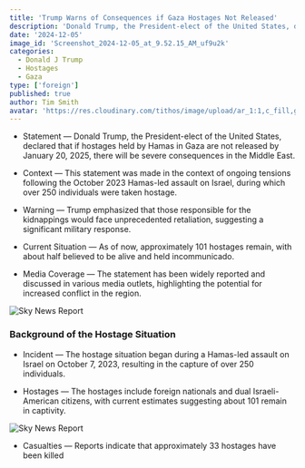 ```yaml
---
title: 'Trump Warns of Consequences if Gaza Hostages Not Released'
description: 'Donald Trump, the President-elect of the United States, declared that if hostages held by Hamas in Gaza are not released by January 20, 2025, there will be severe consequences in the Middle East.'
date: '2024-12-05'
image_id: 'Screenshot_2024-12-05_at_9.52.15_AM_uf9u2k'
categories:
  - Donald J Trump
  - Hostages
  - Gaza
type: ['foreign']
published: true
author: Tim Smith
avatar: 'https://res.cloudinary.com/tithos/image/upload/ar_1:1,c_fill,g_auto,q_auto:eco,r_max,w_100/v1703907649/me_f8wxaa.avif'
---
```


<script>
  import { Image } from '../lib';
  import { CldImage } from 'svelte-cloudinary';
</script>

<CldImage
  width='100%'
  src='Screenshot_2024-12-05_at_9.52.15_AM_uf9u2k'
  alt='Trump Warns of Consequences if Gaza Hostages Not Released'
  aspect-ratio='16:9'
/>

- Statement — Donald Trump, the President-elect of the United States, declared that if hostages held by Hamas in Gaza are not released by January 20, 2025, there will be severe consequences in the Middle East.

- Context — This statement was made in the context of ongoing tensions following the October 2023 Hamas-led assault on Israel, during which over 250 individuals were taken hostage.

- Warning — Trump emphasized that those responsible for the kidnappings would face unprecedented retaliation, suggesting a significant military response.

- Current Situation — As of now, approximately 101 hostages remain, with about half believed to be alive and held incommunicado.

- Media Coverage — The statement has been widely reported and discussed in various media outlets, highlighting the potential for increased conflict in the region.

<Image
  src='https://res.cloudinary.com/tithos/image/upload/c_scale,q_auto:eco,w_1200/v1733421628/Screenshot_2024-12-05_at_9.48.18_AM_dnmdl7.avif'
  alt='Sky News Report'
/>

### Background of the Hostage Situation

- Incident — The hostage situation began during a Hamas-led assault on Israel on October 7, 2023, resulting in the capture of over 250 individuals.

- Hostages — The hostages include foreign nationals and dual Israeli-American citizens, with current estimates suggesting about 101 remain in captivity.

<Image
  src='https://res.cloudinary.com/tithos/image/upload/c_scale,q_auto:eco,w_1200/v1733421628/Screenshot_2024-12-05_at_9.52.43_AM_gndcrh.avif'
  alt='Sky News Report'
/>

- Casualties — Reports indicate that approximately 33 hostages have been killed
